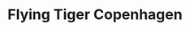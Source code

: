 ---
title: "Flying Tiger Copenhagen"
url: /leamington-spa/flying-tiger-copenhagen/
shop: variety store
---